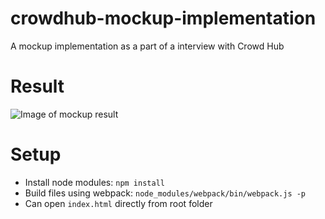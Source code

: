# crowdhub-mockup-implementation
A mockup implementation as a part of a interview with Crowd Hub

# Result
![Image of mockup result](https://s20.postimg.org/83ejfi37x/crowdhub-mockup-result-image.png)

# Setup
- Install node modules: ```npm install```
- Build files using webpack: ```node_modules/webpack/bin/webpack.js -p```
- Can open ```index.html``` directly from root folder

